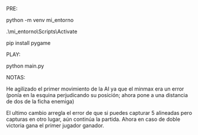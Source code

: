 PRE:

python -m venv mi_entorno 

.\mi_entorno\Scripts\Activate 

pip install pygame


PLAY:

python main.py

 
NOTAS:

He agilizado el primer movimiento de la AI ya que el minmax era un error (ponía en la esquina perjudicando su posición; ahora pone a una distancia de dos de la ficha enemiga)

El ultimo cambio arregla el error de que si puedes capturar 5 alineadas pero capturas en otro lugar, aún continúa la partida.
Ahora en caso de doble victoria gana el primer jugador ganador.
